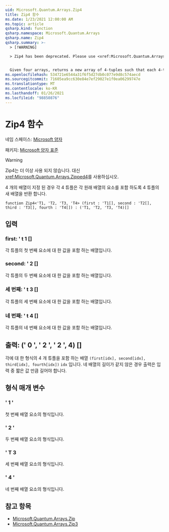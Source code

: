 ```yaml
---
uid: Microsoft.Quantum.Arrays.Zip4
title: Zip4 함수
ms.date: 1/23/2021 12:00:00 AM
ms.topic: article
qsharp.kind: function
qsharp.namespace: Microsoft.Quantum.Arrays
qsharp.name: Zip4
qsharp.summary: >-
  > [!WARNING]

  > Zip4 has been deprecated. Please use <xref:Microsoft.Quantum.Arrays.Zipped4> instead.


  Given four arrays, returns a new array of 4-tuples such that each 4-tuple contains an element from each original array.
ms.openlocfilehash: 534721e6544a31f6f5d27db0c077e9d8c574aecd
ms.sourcegitcommit: 71605ea9cc630e84e7ef29027e1f0ea06299747e
ms.translationtype: MT
ms.contentlocale: ko-KR
ms.lasthandoff: 01/26/2021
ms.locfileid: "98850876"
---
```

# <a name="zip4-function"></a>Zip4 함수

네임 스페이스: [Microsoft 양자](xref:Microsoft.Quantum.Arrays)

패키지: [Microsoft 양자 표준](https://nuget.org/packages/Microsoft.Quantum.Standard)


> [!WARNING]
> Zip4는 더 이상 사용 되지 않습니다. 대신 <xref:Microsoft.Quantum.Arrays.Zipped4>를 사용하십시오.

4 개의 배열이 지정 된 경우 각 4 튜플은 각 원래 배열의 요소를 포함 하도록 4 튜플의 새 배열을 반환 합니다.

```qsharp
function Zip4<'T1, 'T2, 'T3, 'T4> (first : 'T1[], second : 'T2[], third : 'T3[], fourth : 'T4[]) : ('T1, 'T2, 'T3, 'T4)[]
```


## <a name="input"></a>입력

### <a name="first--t1"></a>first: ' t 1 []

각 튜플의 첫 번째 요소에 대 한 값을 포함 하는 배열입니다.


### <a name="second--t2"></a>second: ' 2 []

각 튜플의 두 번째 요소에 대 한 값을 포함 하는 배열입니다.


### <a name="third--t3"></a>세 번째: ' t 3 []

각 튜플의 세 번째 요소에 대 한 값을 포함 하는 배열입니다.


### <a name="fourth--t4"></a>네 번째: ' t 4 []

각 튜플의 네 번째 요소에 대 한 값을 포함 하는 배열입니다.



## <a name="output--t1t2t3t4"></a>출력: (' 0 ', ' 2 ', ' 2 ', 4) []

각에 대 한 형식의 4 개 튜플을 포함 하는 배열 `(first[idx], second[idx], third[idx], fourth[idx])` `idx` 입니다. 네 배열의 길이가 같지 않은 경우 출력은 입력 중 짧은 값 만큼 길어야 합니다.

## <a name="type-parameters"></a>형식 매개 변수

### <a name="t1"></a>' 1 '

첫 번째 배열 요소의 형식입니다.
### <a name="t2"></a>' 2 '

두 번째 배열 요소의 형식입니다.
### <a name="t3"></a>' T 3

세 번째 배열 요소의 형식입니다.
### <a name="t4"></a>' 4 '

네 번째 배열 요소의 형식입니다.

## <a name="see-also"></a>참고 항목

- [Microsoft.Quantum.Arrays.Zip](xref:Microsoft.Quantum.Arrays.Zip)
- [Microsoft.Quantum.Arrays.Zip3](xref:Microsoft.Quantum.Arrays.Zip3)
